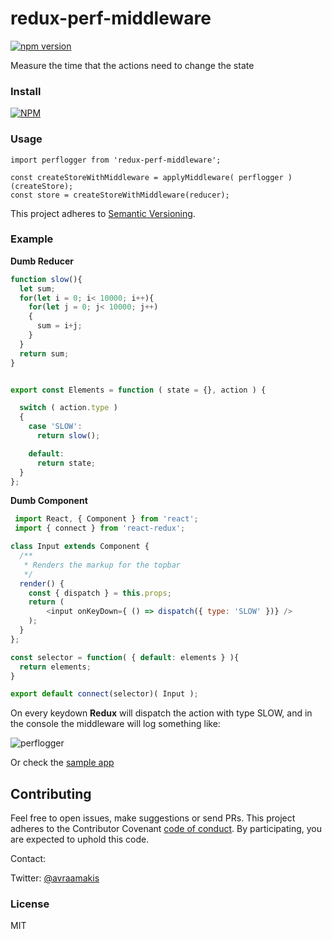 # redux-perf-middleware

[![npm version](https://badge.fury.io/js/redux-perf-middleware.svg)](https://badge.fury.io/js/redux-perf-middleware)

Measure the time that the actions need to change the state

### Install
[![NPM](https://nodei.co/npm/redux-perf-middleware.png?mini=true)](https://nodei.co/npm/redux-perf-middleware/)

### Usage
```
import perflogger from 'redux-perf-middleware';

const createStoreWithMiddleware = applyMiddleware( perflogger )(createStore);
const store = createStoreWithMiddleware(reducer);
```

This project adheres to [Semantic Versioning](http://semver.org/).



### Example

**Dumb Reducer**
```javascript
function slow(){
  let sum;
  for(let i = 0; i< 10000; i++){
    for(let j = 0; j< 10000; j++)
    {
      sum = i+j;
    }
  }
  return sum;
}


export const Elements = function ( state = {}, action ) {

  switch ( action.type )
  {
    case 'SLOW':
      return slow();

    default:
      return state;
  }
};
```

**Dumb Component**
```javascript
 import React, { Component } from 'react';
 import { connect } from 'react-redux';

class Input extends Component {
  /**
   * Renders the markup for the topbar
   */
  render() {
    const { dispatch } = this.props;
    return (
        <input onKeyDown={ () => dispatch({ type: 'SLOW' })} />
    );
  }
};

const selector = function( { default: elements } ){
  return elements;
}

export default connect(selector)( Input );
```

On every keydown **Redux** will dispatch the action with type SLOW, and in the console the middleware will log something like:

![perflogger](http://oi68.tinypic.com/2h37fqb.jpg)

Or check the [sample app](https://github.com/AvraamMavridis/redux-perf-middleware/tree/master/app)

## Contributing
Feel free to open issues, make suggestions or send PRs.
This project adheres to the Contributor Covenant [code of conduct](http://contributor-covenant.org/). By participating, you are expected to uphold this code.

Contact:

Twitter: [@avraamakis](https://twitter.com/avraamakis)

### License
MIT
